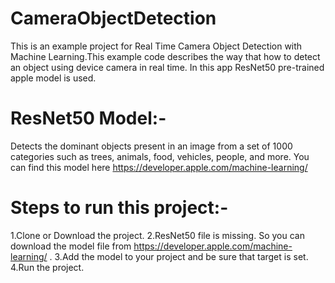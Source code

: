 # CameraObjectDetection
This is an example project for Real Time Camera Object Detection with Machine Learning.This example code describes the way that how to detect an object using device camera in real time. In this app ResNet50 pre-trained apple model is used.

# ResNet50 Model:-
Detects the dominant objects present in an image from a set of 1000 categories such as trees, animals, food, vehicles, people, and more. You can find this model here https://developer.apple.com/machine-learning/

# Steps to run this project:-
1.Clone or Download the project. 
2.ResNet50 file is missing. So you can download the model file from https://developer.apple.com/machine-learning/ .
3.Add the model to your project and be sure that target is set. 
4.Run the project. 


